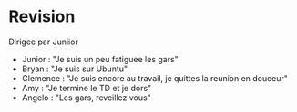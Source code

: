 # Revision
Dirigee par Juniior
- Junior : "Je suis un peu fatiguee les gars"
- Bryan : "Je suis sur Ubuntu"
- Clemence : "Je suis encore au travail, je quittes la reunion en douceur"
- Amy : "Je termine le TD et je dors"
- Angelo : "Les gars, reveillez vous"
